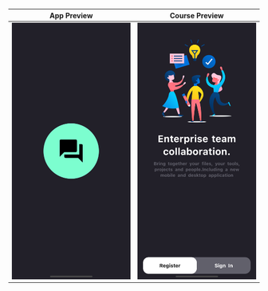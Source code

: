 
|              App Preview             |             Course Preview           |
| :----------------------------------: | :----------------------------------: |
| <a target="_blank"><img src="splash.png" width="250"></a> | <a target="_blank"><img src="entry.png" width="250"></a> |<a target="_blank"><img src="log.png" width="250"></a> |<a target="_blank"><img src="reg.png" width="250"></a> |
